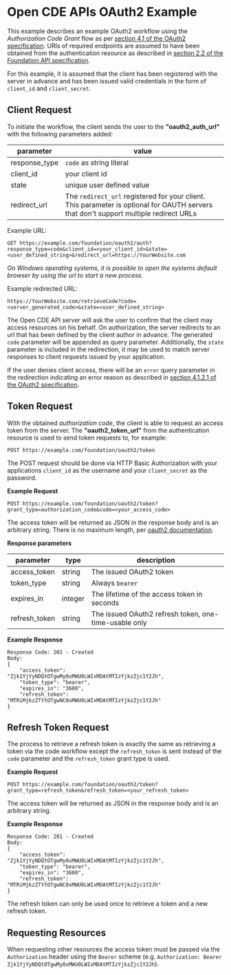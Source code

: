 # Open CDE APIs OAuth2 Example

This example describes an example OAuth2 workflow using the _Authorization Code Grant_ flow as per [section 4.1 of the OAuth2 specification](https://tools.ietf.org/html/rfc6749#section-4.1). URIs of required endpoints are assumed to have been obtained from the authentication resource as described in [section 2.2 of the Foundation API specification](README.md#221-obtaining-authentication-information).

For this example, it is assumed that the client has been registered with the server in advance and has been issued valid credentials in the form of `client_id` and `client_secret`.

## Client Request

To initiate the workflow, the client sends the user to the **"oauth2\_auth_url"** with the following parameters added:

|parameter|value|
|-------------|------|
|response_type|`code` as string literal| 
|client_id|your client id|
|state|unique user defined value|
|redirect_url|The `redirect_url` registered for your client. This parameter is optional for OAUTH servers that don't support multiple redirect URLs|

Example URL:

    GET https://example.com/foundation/oauth2/auth?response_type=code&client_id=<your_client_id>&state=<user_defined_string>&redirect_url=https://YourWebsite.com

_On Windows operating systems, it is possible to open the systems default browser by using the url to start a new process._

Example redirected URL:

    https://YourWebsite.com/retrieveCode?code=<server_generated_code>&state=<user_defined_string>

The Open CDE API server will ask the user to confirm that the client may access resources on his behalf. On authorization, the server redirects to an url that has been defined by the client author in advance. The generated `code` parameter will be appended as query parameter. Additionally, the `state` parameter is included in the redirection, it may be used to match server responses to client requests issued by your application.

If the user denies client access, there will be an `error` query parameter in the redirection indicating an error reason as described in [section 4.1.2.1 of the OAuth2 specification](https://tools.ietf.org/html/rfc6749#section-4.1.2.1).

## Token Request

With the obtained _authorization code_, the client is able to request an access token from the server. The  **"oauth2\_token_url"** from the authentication resource is used to send token requests to, for example:

    POST https://example.com/foundation/oauth2/token

The POST request should be done via HTTP Basic Authorization with your applications `client_id` as the username and your `client_secret` as the password.

**Example Request**

    POST https://example.com/foundation/oauth2/token?grant_type=authorization_code&code=<your_access_code>

The access token will be returned as JSON in the response body and is an arbitrary string. There is no maximum length, per [oauth2 documentation](https://tools.ietf.org/html/rfc6749#section-1.4).

**Response parameters**

|parameter|type|description|
|---------|----|-----------|
|access_token|string|The issued OAuth2 token|
|token_type|string|Always `bearer`|
|expires_in|integer|The lifetime of the access token in seconds|
|refresh_token|string|The issued OAuth2 refresh token, one-time-usable only|

**Example Response**

    Response Code: 201 - Created
    Body:
    {
        "access_token": "Zjk1YjYyNDQtOTgwMy0xMWU0LWIxMDAtMTIzYjkzZjc1Y2Jh",
        "token_type": "bearer",
        "expires_in": "3600",
        "refresh_token": "MTRiMjkzZTYtOTgwNC0xMWU0LWIxMDAtMTIzYjkzZjc1Y2Jh"
    }

## Refresh Token Request

The process to retrieve a refresh token is exactly the same as retrieving a token via the code workflow except the `refresh_token` is sent instead of the `code` parameter and the `refresh_token` grant type is used.

**Example Request**

    POST https://example.com/foundation/oauth2/token?grant_type=refresh_token&refresh_token=<your_refresh_token>

The access token will be returned as JSON in the response body and is an arbitrary string.

**Example Response**

    Response Code: 201 - Created
    Body:
    {
        "access_token": "Zjk1YjYyNDQtOTgwMy0xMWU0LWIxMDAtMTIzYjkzZjc1Y2Jh",
        "token_type": "bearer",
        "expires_in": "3600",
        "refresh_token": "MTRiMjkzZTYtOTgwNC0xMWU0LWIxMDAtMTIzYjkzZjc1Y2Jh"
    }

The refresh token can only be used once to retrieve a token and a new refresh token.

## Requesting Resources

When requesting other resources the access token must be passed via the `Authorization` header using the `Bearer` scheme (e.g. `Authorization: Bearer Zjk1YjYyNDQtOTgwMy0xMWU0LWIxMDAtMTIzYjkzZjc1Y2Jh`).
